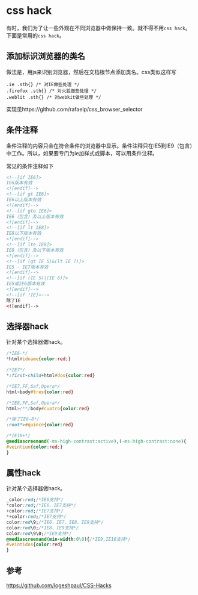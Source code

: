 # css hack
有时，我们为了让一些外观在不同浏览器中做保持一致。就不得不用`css hack`。下面是常用的`css hack`。

## 添加标识浏览器的类名
做法是，用js来识别浏览器，然后在文档根节点添加类名。css类似这样写
```
.ie .sth{} /* 对IE做些处理 */
.firefox .sth{} /* 对火狐做些处理 */
.weblit .sth{} /* 对webkit做些处理 */
```
实现见https://github.com/rafaelp/css_browser_selector

## 条件注释
条件注释的内容只会在符合条件的浏览器中显示。条件注释只在IE5到IE9（包含）中工作。所以，如果要专门为ie加样式或脚本，可以用条件注释。

常见的条件注释如下
```html
<!--[if IE6]>
IE6版本有效
<![endif]-->
<!--[if gt IE6]>
IE6以上版本有效
<![endif]-->
<!--[if gte IE6]>
IE6（包含）及以上版本有效
<![endif]-->
<!--[if lt IE8]>
IE8以下版本有效
<![endif]-->
<!--[if lte IE8]>
IE8（包含）及以下版本有效
<![endif]-->
<!--[if (gt IE 5)&(lt IE 7)]>
IE5 - IE7版本有效
<![endif]-->
<!--[if (IE 5)|(IE 6)]>
IE5或IE6版本有效
<![endif]-->
<!--[if !IE]>-->
除了IE
<![endif]-->
```

## 选择器hack
针对某个选择器做hack。
```css
/*IE6-*/
*html#idname{color:red;}

/*IE7*/
*:first-child+html#dos{color:red}

/*IE7,FF,Saf,Opera*/
html>body#tres{color:red}

/*IE8,FF,Saf,Opera*/
html>/**/body#cuatro{color:red}

/*除了IE6-8*/
:root*>#quince{color:red}

/*IE10+*/
@mediascreenand(-ms-high-contrast:active),(-ms-high-contrast:none){
#veintiun{color:red;}
}

```

## 属性hack
针对某个选择器做hack。
``` css
_color:red;/*IE6支持*/
*color:red;/*IE6、IE7支持*/
+color:red;/*IE7支持*/
*+color:red;/*IE7支持*/
color:red\9;/*IE6、IE7、IE8、IE9支持*/
color:red\0;/*IE8、IE9支持*/
color:red\9\0;/*IE9支持*/
@mediascreenand(min-width:0\0){/*IE9,IE10支持*/
#veintidos{color:red}
}
```


## 参考
https://github.com/logeshpaul/CSS-Hacks
